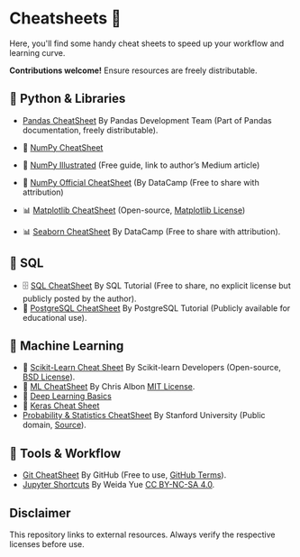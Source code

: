 # Cheatsheets 📄

Here, you'll find some handy cheat sheets to speed up your workflow and learning curve.

**Contributions welcome!** Ensure resources are freely distributable.


## 📌 Python & Libraries

- [Pandas CheatSheet](https://pandas.pydata.org/Pandas_Cheat_Sheet.pdf)
By Pandas Development Team (Part of Pandas documentation, freely distributable).
  
- 🔢 [NumPy CheatSheet](https://www.kaggle.com/discussions/getting-started/255139)
- 🔢 [NumPy Illustrated](https://medium.com/better-programming/numpy-illustrated-the-visual-guide-to-numpy-3b1d4976de1d) (Free guide, link to author’s Medium article)
- 🔢 [NumPy Official CheatSheet](https://s3.amazonaws.com/assets.datacamp.com/blog_assets/Numpy_Python_Cheat_Sheet.pdf) (By DataCamp (Free to share with attribution)


- 📊 [Matplotlib CheatSheet](https://matplotlib.org/cheatsheets/) (Open-source, [Matplotlib License](https://matplotlib.org/stable/users/project/license.html))
- 📊 [Seaborn CheatSheet](https://s3.amazonaws.com/assets.datacamp.com/blog_assets/Python_Seaborn_Cheat_Sheet.pdf) By DataCamp (Free to share with attribution).

## 📌 SQL
- 🗄️ [SQL CheatSheet](https://www.sqltutorial.org/wp-content/uploads/2016/04/SQL-cheat-sheet.pdf) By SQL Tutorial (Free to share, no explicit license but publicly posted by the author).
- 🐘 [PostgreSQL CheatSheet](https://www.postgresqltutorial.com/postgresql-cheat-sheet/) By PostgreSQL Tutorial (Publicly available for educational use).

## 📌 Machine Learning
- 🤖 [Scikit-Learn Cheat Sheet](https://scikit-learn.org/stable/tutorial/machine_learning_map/index.html) By Scikit-learn Developers (Open-source, [BSD License](https://github.com/scikit-learn/scikit-learn/blob/main/COPYING)).
- 🤖 [ML CheatSheet](https://ml-cheatsheet.readthedocs.io/) By Chris Albon [MIT License](https://github.com/chrisalbon/mlai).
- 🧠 [Deep Learning Basics](https://www.ibm.com/blog/deep-learning-cheat-sheet/)
- 🧠 [Keras Cheat Sheet](https://www.kaggle.com/discussions/getting-started/157823)
- [Probability & Statistics CheatSheet](https://github.com/wilsonfreitas/awesome-quant/blob/master/statistics/statistics-cheatsheet.pdf) By Stanford University (Public domain, [Source](https://github.com/wilsonfreitas/awesome-quant)).

## 📌 Tools & Workflow
- [Git CheatSheet](https://education.github.com/git-cheat-sheet-education.pdf) By GitHub (Free to use, [GitHub Terms](https://docs.github.com/en/site-policy/github-terms/github-terms-of-service)).
- [Jupyter Shortcuts](https://cheatography.com/weidadeyue/cheat-sheets/jupyter-notebook/) By Weida Yue [CC BY-NC-SA 4.0](https://creativecommons.org/licenses/by-nc-sa/4.0/).


## Disclaimer  
This repository links to external resources. Always verify the respective licenses before use.  
